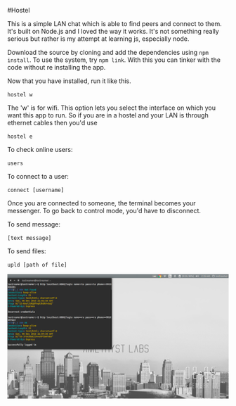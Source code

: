 #Hostel

This is a simple LAN chat which is able to find peers and connect to them.
It's built on Node.js and I loved the way it works. It's not something
really serious but rather is my attempt at learning js, especially node.

Download the source by cloning and add the dependencies using `npm install`.
To use the system, try `npm link`. With this you can tinker with the code
without re installing the app.

Now that you have installed, run it like this.

```shell
hostel w
```
The 'w' is for wifi. This option lets you select the interface on which you want
this app to run. So if you are in a hostel and your LAN is through ethernet cables then
you'd use

```shell
hostel e
```

To check online users:
```shell
users
```

To connect to a user:
```shell
connect [username]
```

Once you are connected to someone, the terminal becomes your messenger. To go back to control mode, you'd
have to disconnect.

To send message:
```shell
[text message]
```

To send files:
```shell
upld [path of file]
```

![](https://raw.githubusercontent.com/iostreamer-X/MobileMessagingServer/master/assets/scrsht.png)
